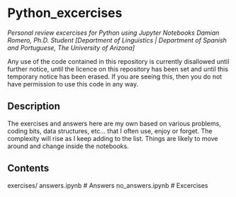 # Python_excercises

*Personal review excercises for Python using Jupyter Notebooks*
*Damian Romero, Ph.D. Student*
*[Department of Linguistics | Department of Spanish and Portuguese, The University of Arizona]*

Any use of the code contained in this repository is currently disallowed until further notice, until the licence on this repository has been set and until this temporary notice has been erased. If you are seeing this, then you do not have permission to use this code in any way.

## Description

The exercises and answers here are my own based on various problems, coding bits, data structures, etc... that I often use, enjoy or forget.
The complexity will rise as I keep adding to the list. Things are likely to move around and change inside the notebooks.

## Contents
 
exercises/
    answers.ipynb  # Answers
    no_answers.ipynb  # Excercises
